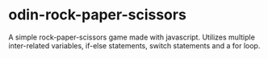 # odin-rock-paper-scissors
A simple rock-paper-scissors game made with javascript.
Utilizes multiple inter-related variables, if-else statements, switch statements and a for loop.